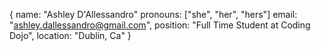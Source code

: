 { name: "Ashley D'Allessandro"
  pronouns: ["she", "her", "hers"]
  email:    "ashley.dallessandro@gmail.com",
  position: "Full Time Student at Coding Dojo",
  location: "Dublin, Ca" }